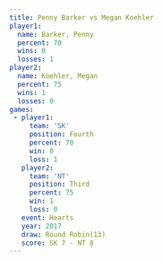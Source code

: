 ```yaml
---
title: Penny Barker vs Megan Koehler
player1:              
  name: Barker, Penny 
  percent: 70         
  wins: 0             
  losses: 1           
player2:              
  name: Koehler, Megan
  percent: 75         
  wins: 1             
  losses: 0           
games:
 - player1:          
     team: 'SK'      
     position: Fourth
     percent: 70     
     win: 0          
     loss: 1         
   player2:         
     team: 'NT'     
     position: Third
     percent: 75    
     win: 1         
     loss: 0        
   event: Hearts        
   year: 2017           
   draw: Round Robin(13)
   score: SK 7 - NT 8   
---
```

